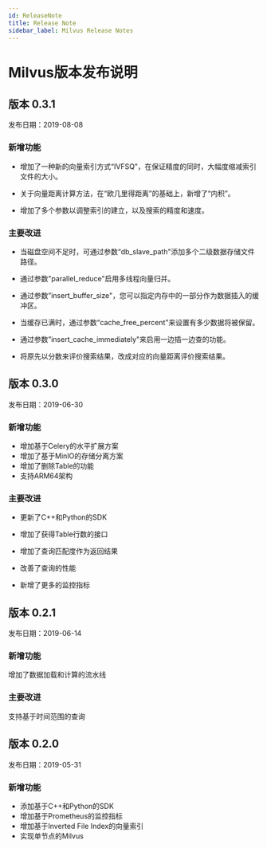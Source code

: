 ```yaml
---
id: ReleaseNote
title: Release Note
sidebar_label: Milvus Release Notes
---
```


# Milvus版本发布说明

## 版本 0.3.1

发布日期：2019-08-08

### 新增功能

- 增加了一种新的向量索引方式“IVFSQ"，在保证精度的同时，大幅度缩减索引文件的大小。

- 关于向量距离计算方法，在“欧几里得距离”的基础上，新增了“内积”。
- 增加了多个参数以调整索引的建立，以及搜索的精度和速度。

### 主要改进

- 当磁盘空间不足时，可通过参数“db_slave_path"添加多个二级数据存储文件路径。
- 通过参数"parallel_reduce"启用多线程向量归并。
- 通过参数”insert_buffer_size"，您可以指定内存中的一部分作为数据插入的缓冲区。
- 当缓存已满时，通过参数“cache_free_percent"来设置有多少数据将被保留。
- 通过参数”insert_cache_immediately"来启用一边插一边查的功能。

- 将原先以分数来评价搜索结果，改成对应的向量距离评价搜索结果。

  

## 版本 0.3.0
发布日期：2019-06-30

### 新增功能

- 增加基于Celery的水平扩展方案
- 增加了基于MinIO的存储分离方案
- 增加了删除Table的功能
- 支持ARM64架构

### 主要改进

- 更新了C++和Python的SDK

- 增加了获得Table行数的接口

- 增加了查询匹配度作为返回结果

- 改善了查询的性能

- 新增了更多的监控指标

  

## 版本 0.2.1
发布日期：2019-06-14

### 新增功能

增加了数据加载和计算的流水线

### 主要改进

支持基于时间范围的查询



## 版本 0.2.0
发布日期：2019-05-31

### 新增功能

- 添加基于C++和Python的SDK
- 增加基于Prometheus的监控指标
- 增加基于Inverted File Index的向量索引
- 实现单节点的Milvus
